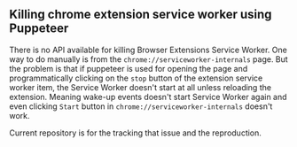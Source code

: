 ## Killing chrome extension service worker using Puppeteer

There is no API available for killing Browser Extensions Service Worker. One way
to do manually is from the
`chrome://serviceworker-internals` page. But
the problem is that if puppeteer is used for opening the page and
programmatically clicking on the `stop` button of the extension service worker
item, the Service Worker doesn't start at all unless reloading the extension.
Meaning wake-up events doesn't start Service Worker again and even clicking
`Start` button in `chrome://serviceworker-internals` doesn't work.

Current repository is for the tracking that issue and the reproduction.
